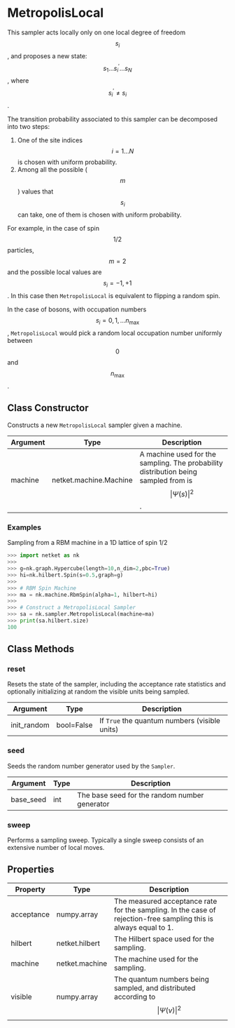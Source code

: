 # MetropolisLocal
This sampler acts locally only on one local degree of freedom $$s_i$$,
 and proposes a new state: $$ s_1 \dots s^\prime_i \dots s_N $$,
 where $$ s^\prime_i \neq s_i $$.

 The transition probability associated to this
 sampler can be decomposed into two steps:

 1. One of the site indices $$ i = 1\dots N $$ is chosen
 with uniform probability.
 2. Among all the possible ($$m$$) values that $$s_i$$ can take,
 one of them is chosen with uniform probability.

 For example, in the case of spin $$1/2$$ particles, $$m=2$$
 and the possible local values are $$s_i = -1,+1$$.
 In this case then `MetropolisLocal` is equivalent to flipping a random spin.

 In the case of bosons, with occupation numbers
 $$s_i = 0, 1, \dots n_{\mathrm{max}}$$, `MetropolisLocal`
 would pick a random local occupation number uniformly between $$0$$
 and $$n_{\mathrm{max}}$$.

## Class Constructor
Constructs a new ``MetropolisLocal`` sampler given a machine.

|Argument|         Type         |                                            Description                                             |
|--------|----------------------|----------------------------------------------------------------------------------------------------|
|machine |netket.machine.Machine|A machine used for the sampling. The probability distribution being sampled from is $$\|\Psi(s)\|^2$$.|


### Examples
Sampling from a RBM machine in a 1D lattice of spin 1/2

```python
>>> import netket as nk
>>>
>>> g=nk.graph.Hypercube(length=10,n_dim=2,pbc=True)
>>> hi=nk.hilbert.Spin(s=0.5,graph=g)
>>>
>>> # RBM Spin Machine
>>> ma = nk.machine.RbmSpin(alpha=1, hilbert=hi)
>>>
>>> # Construct a MetropolisLocal Sampler
>>> sa = nk.sampler.MetropolisLocal(machine=ma)
>>> print(sa.hilbert.size)
100

```



## Class Methods 
### reset
Resets the state of the sampler, including the acceptance rate statistics
and optionally initializing at random the visible units being sampled.

| Argument  |   Type   |                  Description                  |
|-----------|----------|-----------------------------------------------|
|init_random|bool=False|If ``True`` the quantum numbers (visible units)|


### seed
Seeds the random number generator used by the ``Sampler``.

|Argument |Type|                 Description                 |
|---------|----|---------------------------------------------|
|base_seed|int |The base seed for the random number generator|


### sweep
Performs a sampling sweep. Typically a single sweep
consists of an extensive number of local moves.



## Properties

| Property |               Type               |                                                        Description                                                        |
|----------|----------------------------------|---------------------------------------------------------------------------------------------------------------------------|
|acceptance|         numpy.array              | The measured acceptance rate for the sampling.         In the case of rejection-free sampling this is always equal to 1.  |
|hilbert   |         netket.hilbert           | The Hilbert space used for the sampling.                                                                                  |
|machine   |         netket.machine           | The machine used for the sampling.                                                                                        |
|visible   |                       numpy.array| The quantum numbers being sampled,                        and distributed according to $$\|\Psi(v)\|^2$$                    |

